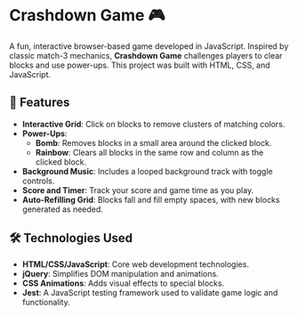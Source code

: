 # Crashdown Game 🎮

A fun, interactive browser-based game developed in JavaScript. Inspired by classic match-3 mechanics, **Crashdown Game** challenges players to clear blocks and use power-ups. This project was built with HTML, CSS, and JavaScript.

## 📝 Features

- **Interactive Grid**: Click on blocks to remove clusters of matching colors.
- **Power-Ups**:
  - **Bomb**: Removes blocks in a small area around the clicked block.
  - **Rainbow**: Clears all blocks in the same row and column as the clicked block.
- **Background Music**: Includes a looped background track with toggle controls.
- **Score and Timer**: Track your score and game time as you play.
- **Auto-Refilling Grid**: Blocks fall and fill empty spaces, with new blocks generated as needed.

## 🛠️ Technologies Used

- **HTML/CSS/JavaScript**: Core web development technologies.
- **jQuery**: Simplifies DOM manipulation and animations.
- **CSS Animations**: Adds visual effects to special blocks.
- **Jest**: A JavaScript testing framework used to validate game logic and functionality.
